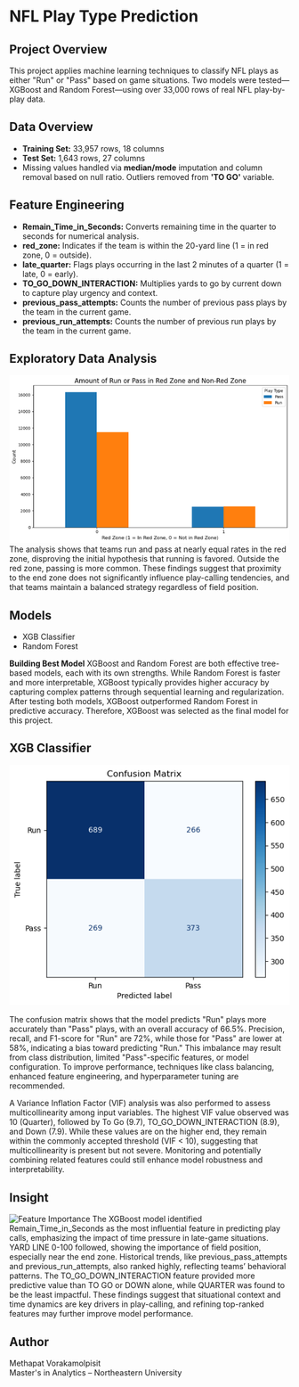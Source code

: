 # NFL Play Type Prediction

## Project Overview
This project applies machine learning techniques to classify NFL plays as either "Run" or "Pass" based on game situations. Two models were tested—XGBoost and Random Forest—using over 33,000 rows of real NFL play-by-play data.

## Data Overview
- **Training Set:** 33,957 rows, 18 columns  
- **Test Set:** 1,643 rows, 27 columns  
- Missing values handled via **median/mode** imputation and column removal based on null ratio. Outliers removed from **'TO GO'** variable.

## Feature Engineering
- **Remain_Time_in_Seconds:** Converts remaining time in the quarter to seconds for numerical analysis.
- **red_zone:** Indicates if the team is within the 20-yard line (1 = in red zone, 0 = outside).
- **late_quarter:** Flags plays occurring in the last 2 minutes of a quarter (1 = late, 0 = early).
- **TO_GO_DOWN_INTERACTION:** Multiplies yards to go by current down to capture play urgency and context.
- **previous_pass_attempts:** Counts the number of previous pass plays by the team in the current game.
- **previous_run_attempts:** Counts the number of previous run plays by the team in the current game.

## Exploratory Data Analysis
![EDA](https://github.com/MethapatV/NFL-Play-Type-Prediction/blob/main/EDA_NFL.png)
The analysis shows that teams run and pass at nearly equal rates in the red zone, disproving the initial hypothesis that running is favored. Outside the red zone, passing is more common. These findings suggest that proximity to the end zone does not significantly influence play-calling tendencies, and that teams maintain a balanced strategy regardless of field position.

## Models
- XGB Classifier
- Random Forest

**Building Best Model**
XGBoost and Random Forest are both effective tree-based models, each with its own strengths. While Random Forest is faster and more interpretable, XGBoost typically provides higher accuracy by capturing complex patterns through sequential learning and regularization. After testing both models, XGBoost outperformed Random Forest in predictive accuracy. Therefore, XGBoost was selected as the final model for this project.

## XGB Classifier
![XGB](https://github.com/MethapatV/NFL-Play-Type-Prediction/blob/main/CONF_NFL.png)

The confusion matrix shows that the model predicts "Run" plays more accurately than "Pass" plays, with an overall accuracy of 66.5%. Precision, recall, and F1-score for "Run" are 72%, while those for "Pass" are lower at 58%, indicating a bias toward predicting "Run." This imbalance may result from class distribution, limited "Pass"-specific features, or model configuration. To improve performance, techniques like class balancing, enhanced feature engineering, and hyperparameter tuning are recommended.

A Variance Inflation Factor (VIF) analysis was also performed to assess multicollinearity among input variables. The highest VIF value observed was 10 (Quarter), followed by To Go (9.7), TO_GO_DOWN_INTERACTION (8.9), and Down (7.9). While these values are on the higher end, they remain within the commonly accepted threshold (VIF < 10), suggesting that multicollinearity is present but not severe. Monitoring and potentially combining related features could still enhance model robustness and interpretability.

## Insight
![Feature Importance](images/pm25_prediction_plot.png)
The XGBoost model identified Remain_Time_in_Seconds as the most influential feature in predicting play calls, emphasizing the impact of time pressure in late-game situations. YARD LINE 0-100 followed, showing the importance of field position, especially near the end zone. Historical trends, like previous_pass_attempts and previous_run_attempts, also ranked highly, reflecting teams’ behavioral patterns. The TO_GO_DOWN_INTERACTION feature provided more predictive value than TO GO or DOWN alone, while QUARTER was found to be the least impactful. These findings suggest that situational context and time dynamics are key drivers in play-calling, and refining top-ranked features may further improve model performance.

## Author
Methapat Vorakamolpisit  
Master's in Analytics – Northeastern University
